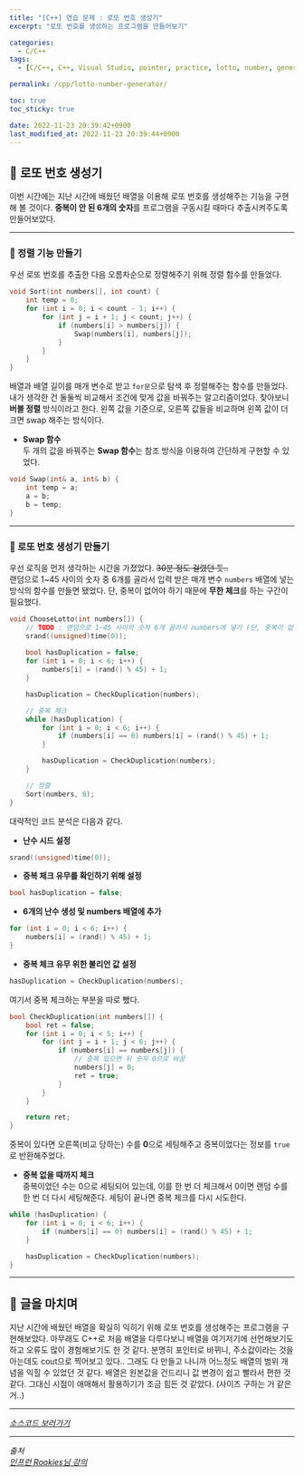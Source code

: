 ```yaml
---
title: "[C++] 연습 문제 : 로또 번호 생성기"
excerpt: "로또 번호를 생성하는 프로그램을 만들어보기"

categories:
  - C/C++
tags:
  - [C/C++, C++, Visual Studio, pointer, practice, lotto, number, generator]

permalink: /cpp/lotto-number-generator/

toc: true
toc_sticky: true

date: 2022-11-23 20:39:42+0900
last_modified_at: 2022-11-23 20:39:44+0900
---
```


## 👻 로또 번호 생성기
이번 시간에는 지난 시간에 배웠던 배열을 이용해 로또 번호를 생성해주는 기능을 구현해 볼 것이다. **중복이 안 된 6개의 숫자**를 프로그램을 구동시킬 때마다 추출시켜주도록 만들어보았다.

***

### 🌱 정렬 기능 만들기
우선 로또 번호를 추출한 다음 오름차순으로 정렬해주기 위해 정렬 함수를 만들었다.

```c++
void Sort(int numbers[], int count) {
    int temp = 0;
    for (int i = 0; i < count - 1; i++) {
        for (int j = i + 1; j < count; j++) {
            if (numbers[i] > numbers[j]) {
                Swap(numbers[i], numbers[j]);
            }
        }
    }
}
```

배열과 배열 길이를 매개 변수로 받고 ``` for문 ```으로 탐색 후 정렬해주는 함수를 만들었다. 내가 생각한 건 둘둘씩 비교해서 조건에 맞게 값을 바꿔주는 알고리즘이었다. 찾아보니 **버블 정렬** 방식이라고 한다. 왼쪽 값을 기준으로, 오른쪽 값들을 비교하며 왼쪽 값이 더 크면 swap 해주는 방식이다.

- **Swap 함수**   
두 개의 값을 바꿔주는 **Swap 함수**는 참조 방식을 이용하여 간단하게 구현할 수 있었다.

```c++
void Swap(int& a, int& b) {
    int temp = a;
    a = b;
    b = temp;
}
```

***

### 🌱 로또 번호 생성기 만들기
우선 로직을 먼저 생각하는 시간을 가졌었다. ~~30분 정도 걸렸던 듯..~~   
랜덤으로 1~45 사이의 숫자 중 6개를 골라서 입력 받은 매개 변수 ``` numbers ``` 배열에 넣는 방식의 함수를 만들면 됐었다. 단, 중복이 없어야 하기 때문에 **무한 체크**를 하는 구간이 필요했다.

```c++
void ChooseLotto(int numbers[]) {
    // TODO : 랜덤으로 1~45 사이의 숫자 6개 골라서 numbers에 넣기 (단, 중복이 없어야 함)
    srand((unsigned)time(0));
    
    bool hasDuplication = false;
    for (int i = 0; i < 6; i++) {
        numbers[i] = (rand() % 45) + 1;
    }

    hasDuplication = CheckDuplication(numbers);

    // 중복 체크
    while (hasDuplication) {
        for (int i = 0; i < 6; i++) {
            if (numbers[i] == 0) numbers[i] = (rand() % 45) + 1;
        }

        hasDuplication = CheckDuplication(numbers);
    }

    // 정렬
    Sort(numbers, 6);
}
```

대략적인 코드 분석은 다음과 같다.

- **난수 시드 설정**   

```c++
srand((unsigned)time(0));
```

- **중복 체크 유무를 확인하기 위해 설정**

```c++
bool hasDuplication = false;
```

- **6개의 난수 생성 및 numbers 배열에 추가**

```c++
for (int i = 0; i < 6; i++) {
    numbers[i] = (rand() % 45) + 1;
}
```

- **중복 체크 유무 위한 불리언 값 설정**

```c++
hasDuplication = CheckDuplication(numbers);
```

여기서 중복 체크하는 부분을 따로 뺐다.   

```c++
bool CheckDuplication(int numbers[]) {
    bool ret = false;
    for (int i = 0; i < 5; i++) {
        for (int j = i + 1; j < 6; j++) {
            if (numbers[i] == numbers[j]) {
                // 중복 있으면 뒤 숫자 0으로 바꿈
                numbers[j] = 0;
                ret = true;
            }
        }
    }

    return ret;
}
```

중복이 있다면 오른쪽(비교 당하는) 수를 **0**으로 세팅해주고 중복이었다는 정보를 ``` true ```로 반환해주었다.

- **중복 없을 때까지 체크**   
중복이었던 수는 0으로 세팅되어 있는데, 이를 한 번 더 체크해서 0이면 랜덤 수를 한 번 더 다시 세팅해준다. 세팅이 끝나면 중복 체크를 다시 시도한다.

```c++
while (hasDuplication) {
    for (int i = 0; i < 6; i++) {
        if (numbers[i] == 0) numbers[i] = (rand() % 45) + 1;
    }

    hasDuplication = CheckDuplication(numbers);
}
```

***

## 👻 글을 마치며
지난 시간에 배웠던 배열을 확실히 익히기 위해 로또 번호를 생성해주는 프로그램을 구현해보았다. 아무래도 C++로 처음 배열을 다루다보니 배열을 여기저기에 선언해보기도하고 오류도 많이 경험해보기도 한 것 같다. 분명히 포인터로 바뀌니, 주소값이라는 것을 아는데도 cout으로 찍어보고 있다.. 그래도 다 만들고 나니까 어느정도 배열의 범위 개념을 익힐 수 있었던 것 같다. 배열은 원본값을 건드리니 값 변경이 쉽고 빨라서 편한 것 같다. 그대신 시점이 애매해서 활용하기가 조금 힘든 것 같았다. (사이즈 구하는 거 같은 거..)

***

_[소스코드 보러가기](https://github.com/choi-dan-di/study_cpp/tree/main/pointer/practice/lotto-number-generator)_

***

_출처_   
_[인프런 Rookies님 강의](https://inf.run/bje8)_   